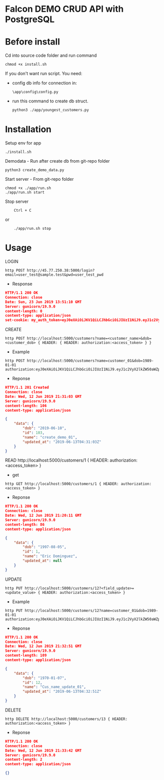 # Falcon DEMO CRUD API with PostgreSQL

Before install
==============

Cd into source code folder and run command

```
chmod +x install.sh
```

If you don't want run script. You need:

- config db info for connection in:
    ```shell
    \app\config\config.py
    ```

- run this command to create db struct.
    ```shell
    python3 ./app/youngest_customers.py
    ```

Installation
============

Setup env for app

```
./install.sh
```

Demodata <optional> - Run after create db from git-repo folder
```
python3 create_demo_data.py
```

Start server - From git-repo folder

```
chmod +x ./app/run.sh
./app/run.sh start
```

Stop server

```shell
    Ctrl + C
```

or 

```shell
    ./app/run.sh stop
```

Usage
=====

LOGIN
```shell
http POST http://45.77.250.38:5000/login?email=user_test@sample.test&pwd=user_test_pwd
```

- Response
```json
HTTP/1.1 200 OK
Connection: close
Date: Sun, 23 Jun 2019 13:51:10 GMT
Server: gunicorn/19.9.0
content-length: 0
content-type: application/json
set-cookie: my_auth_token=eyJ0eXAiOiJKV1QiLCJhbGciOiJIUzI1NiJ9.eyJ1c2VyX2lkZW50aWZpZXIiOiJ1c2VyX3Rlc3RAc2FtcGxlLnRlc3QiLCJleHAiOjE1NjEzMDE0NzB9.WAPPGG5OlfhIot_QfeMOKibpFRusWvIEiNM6ZzXuvSw; HttpOnly; Max-Age=86400; Path=/customers; Secure
```




CREATE
```shell
http POST http://localhost:5000/customers?name=<customer_name>&dob=<customer_dob> { HEADER: { HEADER: authorization:<access_token> } }
```

- Example
```shell
http POST http://localhost:5000/customers?name=customer_01&dob=1989-01-01 authorization:eyJ0eXAiOiJKV1QiLCJhbGciOiJIUzI1NiJ9.eyJ1c2VyX2lkZW50aWZpZXIiOiJ1c2VyX3Rlc3RAc2FtcGxlLnRlc3QiLCJleHAiOjE1NjEzMDE0NzB9.WAPPGG5OlfhIot_QfeMOKibpFRusWvIEiNM6ZzXuvSw
```

- Reponse
```json
HTTP/1.1 201 Created
Connection: close
Date: Wed, 12 Jun 2019 21:31:03 GMT
Server: gunicorn/19.9.0
content-length: 106
content-type: application/json

{
    "data": {
        "dob": "2019-06-10",
        "id": 103,
        "name": "create_demo_01",
        "updated_at": "2019-06-13T04:31:03Z"
    }
}
```




READ
http://localhost:5000/customers/1 { HEADER: authorization:<access_token> }

- get
```shell
http GET http://localhost:5000/customers/1 { HEADER: authorization:<access_token> }
```

- Reponse
```json
HTTP/1.1 200 OK
Connection: close
Date: Wed, 12 Jun 2019 21:20:11 GMT
Server: gunicorn/19.9.0
content-length: 86
content-type: application/json

{
    "data": {
        "dob": "1997-08-05",
        "id": 1,
        "name": "Eric Dominguez",
        "updated_at": null
    }
}

```



UPDATE
```shell
http PUT http://localhost:5000/customers/12?<field_update>=<update_value> { HEADER: authorization:<access_token> }
```
- Example
```shell
http PUT http://localhost:5000/customers/12?name=customer_01&dob=1989-01-01  authorization:eyJ0eXAiOiJKV1QiLCJhbGciOiJIUzI1NiJ9.eyJ1c2VyX2lkZW50aWZpZXIiOiJ1c2VyX3Rlc3RAc2FtcGxlLnRlc3QiLCJleHAiOjE1NjEzMDE0NzB9.WAPPGG5OlfhIot_QfeMOKibpFRusWvIEiNM6ZzXuvSw
```

- Reponse
```json
HTTP/1.1 200 OK
Connection: close
Date: Wed, 12 Jun 2019 21:32:51 GMT
Server: gunicorn/19.9.0
content-length: 109
content-type: application/json

{
    "data": {
        "dob": "1970-01-07",
        "id": 12,
        "name": "Cus_name_update_01",
        "updated_at": "2019-06-13T04:32:51Z"
    }
}
```



DELETE
```shell
http DELETE http://localhost:5000/customers/13 { HEADER: authorization:<access_token> }
```

- Reponse
```json
HTTP/1.1 200 OK
Connection: close
Date: Wed, 12 Jun 2019 21:33:42 GMT
Server: gunicorn/19.9.0
content-length: 2
content-type: application/json

{}
```